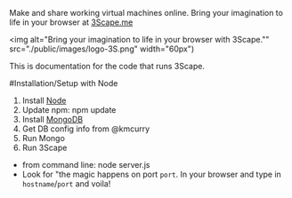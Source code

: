 
Make and share working virtual machines online. Bring your imagination to life in your browser at [3Scape.me](http;//3Scape.me)

<img alt="Bring your imagination to life in your browser with 3Scape."" src="./public/images/logo-3S.png" width="60px")

This is documentation for the code that runs 3Scape.


#Installation/Setup with Node
 1. Install [Node](http://nodejs.org)
 2. Update npm: npm update
 3. Install [MongoDB](http://mongodb.org)
 4. Get DB config info from @kmcurry
 6. Run Mongo
 7. Run 3Scape
   * from command line: node server.js
   * Look for "the magic happens on port `port`. In your browser and type in `hostname`/`port` and voila!
